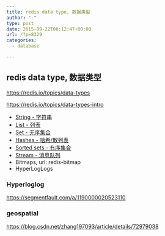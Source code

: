 ```yaml
---
title: redis data type, 数据类型
author: "-"
type: post
date: 2015-09-22T08:12:47+00:00
url: /?p=8329
categories:
  - database

---
```

## redis data type, 数据类型
<https://redis.io/topics/data-types>
  
<https://redis.io/topics/data-types-intro>

  * [String - 字符串][1]
  * [List - 列表][2]
  * [Set - 无序集合][3]
  * [Hashes - 哈希/散列表][4]
  * [Sorted sets - 有序集合][5]
  * [Stream - 消息队列][6]
  * Bitmaps, url: redis-bitmap
  * HyperLogLogs

 [1]: http://blog.wiloon.com/?p=12863  
 [2]: http://blog.wiloon.com/?p=8479  
 [3]: http://blog.wiloon.com/?p=8499  
 [4]: http://blog.wiloon.com/?p=8040  
 [5]: http://blog.wiloon.com/?p=9803  
 [6]: https://blog.wiloon.com/?p=14772  



### Hyperloglog
https://segmentfault.com/a/1190000020523110

### geospatial
https://blog.csdn.net/zhang197093/article/details/72979038